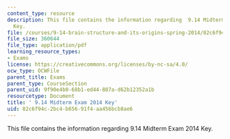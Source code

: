 ```yaml
---
content_type: resource
description: This file contains the information regarding  9.14 Midterm Exam 2014
  Key.
file: /courses/9-14-brain-structure-and-its-origins-spring-2014/82c6f94c2bc4b65691f4aa456bcb8ae6_MIT9_14S14_MidtermExam.pdf
file_size: 360644
file_type: application/pdf
learning_resource_types:
- Exams
license: https://creativecommons.org/licenses/by-nc-sa/4.0/
ocw_type: OCWFile
parent_title: Exams
parent_type: CourseSection
parent_uid: 9f90e4b0-68b1-ed44-887a-d62b12352a1b
resourcetype: Document
title: ' 9.14 Midterm Exam 2014 Key'
uid: 82c6f94c-2bc4-b656-91f4-aa456bcb8ae6
---
```

This file contains the information regarding  9.14 Midterm Exam 2014 Key.